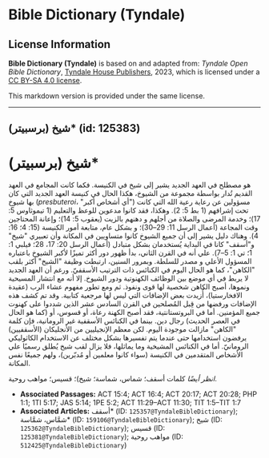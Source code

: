 # Bible Dictionary (Tyndale)

## License Information

**Bible Dictionary (Tyndale)** is based on and adapted from: _Tyndale Open Bible Dictionary_, [Tyndale House Publishers](https://tyndaleopenresources.com/), 2023, which is licensed under a [CC BY-SA 4.0 license](https://creativecommons.org/licenses/by-sa/4.0/legalcode.en).

This markdown version is provided under the same license.



--------------------------------

## شيخ (برسبيتر)* (id: 125383)

شيخ (برسبيتر)\*
===============

هو مصطلح في العهد الجديد يشير إلى شيخ في الكنيسة. فكما كانت المجامع في العهد القديم تُدار بواسطة مجموعة من الشيوخ، هكذا الحال في كنيسة العهد الجديد التي كان بها شيوخ (*presbuteroi*، "أي أشخاص أكبر") مسؤولين عن رعاية رعية الله التي كانت تحت إشرافهم (1 بط 5: 2). وهكذا، فقد كانوا مدعوين للوعظ والتعليم (1 تيموثاوس 5: 17)؛ وخدمة المرضى والصلاة من أجلهم و دهنهم بالزيت (يعقوب 5: 14)؛ وإعانة المحتاجين وقت المجاعة (أعمال الرسل 11: 29–30)؛ و بشكل عام، متابعة أمور الكنيسة (15: 4؛ 16: 4). وهناك دليل يشير إلى أن جميع الشيوخ كانوا متساويين في المكانة وأن تعبيري "شيخ" و"أسقف" كانا في البداية يُستخدمان بشكل متبادل (أعمال الرسل 20: 17، 28؛ فيلبي 1: 1؛ تي 1: 5–7). علي أنه في القرن الثاني، بدأ ظهور دور أكثر تميزًا لأكبر الشيوخ باعتباره المسؤول الأعلي و مصدر للسلطة. وبمرور السنين، ارتبطت وظيفة "الشيخ" أكثر بلقب "الكاهن"، كما هو الحال اليوم في الكنائس ذات الترتيب الأسقفيّ. ورغم أن العهد الجديد لا يربط في أي موضع بين الوظائف الكهنوتية ودور الشيوخ. إلا أنه مع انتشار المسيحية ونموها، أصبح الكاهن شخصية لها قوى ونفوذ. ثم ومع تطور مفهوم عشاء الرب (عقيدة الافخارستيا)، أُزيدت بعض الإضافات التي ليس لها مرجعية كتابية. وقد تم كشف هذه الإضافات ورفضها من قِبل المُصلحين في القرن السادس عشر الذين شددوا على كهنوت جميع المؤمنين. أما في البروتستانتية، فقد أصبح الكهنة رعاة، أو قسوس، أو (كما هو الحال في العصر الحديث) رجال دين. بينما في الكنائس الأسقفية غير الرومانية، فإن كلمة "الكاهن" مازالت موجودة اليوم. لكن معظم الإنجيليين من الأنجليكان (الأسقفيين) يرفضون استخدامها حتى عندما يتم تفسيرها بشكل مختلف عن الاستخدام الكاثوليكي الرومانيّ. أما في الكنائس المشيخية وما يماثلها، فلا يزال لقب شيخ يُطلق رسميًا علي الأشخاص المتقدمين في الكنيسة (سواء كانوا معلمين أو مُدبّرين)، ولهم جميعًا نفس المكانة.

*انظر أيضًا* كلمات أسقف؛ شماس، شماسة؛ شيخ)؛ قسيس؛ مواهب روحية.

* **Associated Passages:** ACT 15:4; ACT 16:4; ACT 20:17; ACT 20:28; PHP 1:1; 1TI 5:17; JAS 5:14; 1PE 5:2; ACT 11:29–ACT 11:30; TIT 1:5–TIT 1:7
* **Associated Articles:** أسقف* (ID: `125357@TyndaleBibleDictionary`); شمَّاس، شمَّاسة* (ID: `159106@TyndaleBibleDictionary`); شيخ (ID: `125362@TyndaleBibleDictionary`); قسيس (ID: `125381@TyndaleBibleDictionary`); مواهب روحية (ID: `512425@TyndaleBibleDictionary`)

